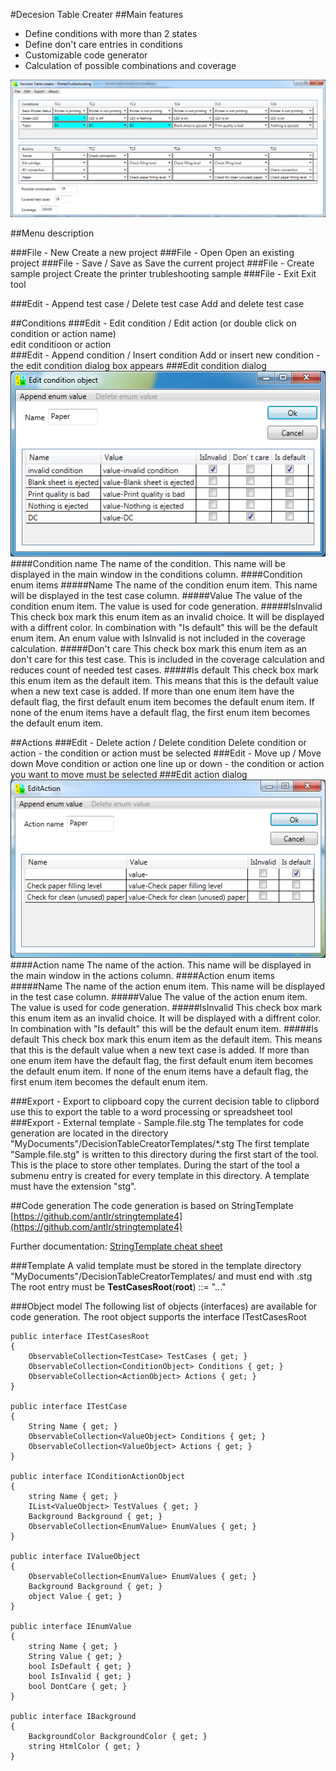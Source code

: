 #Decesion Table Creater
##Main features


- Define conditions with more than 2 states
- Define don't care entries in conditions 
- Customizable code generator
- Calculation of possible combinations and coverage

![](./MainWindow.png)

##Menu description

###File - New
Create a new project
###File - Open
Open an existing project
###File - Save / Save as
Save the current project
###File - Create sample project
Create the printer trubleshooting sample
###File - Exit
Exit tool

###Edit - Append test case / Delete test case
Add and delete test case

##Conditions
###Edit - Edit condition / Edit action (or double click on condition or action name)  
edit conditioon or action  
###Edit - Append condition / Insert condition 
Add or insert new condition - the edit condition dialog box appears
###Edit condition dialog
![](./EditCondition.png)
####Condition name
The name of the condition. This name will be displayed in the main window in the conditions column.
####Condition enum items
#####Name
The name of the condition enum item. This name will be displayed in the test case column.
#####Value
The value of the condition enum item. The value is used for code generation.
#####IsInvalid
This check box mark this enum item as an invalid choice. It will be displayed with a diffrent color. In combination with "Is default" this will be the default enum item. An enum value with IsInvalid is not included in the coverage calculation.
#####Don't care
This check box mark this enum item as an don't care for this test case. This is included in the coverage calculation and reduces count of needed test cases.
#####Is default
This check box mark this enum item as the default item. This means that this is the default value when a new text case is added. If more than one enum item have the default flag, the first default enum item becomes the default enum item. If none of the enum items have a default flag, the first enum item becomes the default enum item.  

##Actions
###Edit - Delete action / Delete condition
Delete condition or action - the condition or action must be selected
###Edit - Move up / Move down
Move condition or action one line up or down - the condition or action you want to move must be selected
###Edit action dialog
![](./EditAction.png)
####Action name
The name of the action. This name will be displayed in the main window in the actions column.
####Action enum items
#####Name
The name of the action enum item. This name will be displayed in the test case column.
#####Value
The value of the action enum item. The value is used for code generation.
#####IsInvalid
This check box mark this enum item as an invalid choice. It will be displayed with a diffrent color. In combination with "Is default" this will be the default enum item.
#####Is default
This check box mark this enum item as the default item. This means that this is the default value when a new text case is added. If more than one enum item have the default flag, the first default enum item becomes the default enum item. If none of the enum items have a default flag, the first enum item becomes the default enum item.  


###Export - Export to clipboard
copy the current decision table to clipbord
use this to export the table to a word processing or spreadsheet tool 
###Export - External template - Sample.file.stg
The templates for code generation are located in the directory "MyDocuments"/DecisionTableCreatorTemplates/*.stg
The first template "Sample.file.stg" is written to this directory during the first start of the tool. This is the place to store other templates. During the start of the tool a submenu entry is created for every template in this directory. A template must have the extension "stg".

##Code generation
The code generation is based on StringTemplate [https://github.com/antlr/stringtemplate4](https://github.com/antlr/stringtemplate4)

Further documentation: 
[StringTemplate cheat sheet](https://github.com/antlr/stringtemplate4/blob/master/doc/cheatsheet.md "https://github.com/antlr/stringtemplate4/blob/master/doc/cheatsheet.md")

###Template
A valid template must be stored in the template directory "MyDocuments"/DecisionTableCreatorTemplates/ and must end with .stg
The root entry must be **TestCasesRoot**(**root**) ::= "..."


###Object model
The following list of objects (interfaces) are available for code generation.
The root object supports the interface ITestCasesRoot

    public interface ITestCasesRoot
    {
        ObservableCollection<TestCase> TestCases { get; }
        ObservableCollection<ConditionObject> Conditions { get; }
        ObservableCollection<ActionObject> Actions { get; }
    }

    public interface ITestCase
    {
        String Name { get; }
        ObservableCollection<ValueObject> Conditions { get; }
        ObservableCollection<ValueObject> Actions { get; }
    }

    public interface IConditionActionObject
    {
        string Name { get; }
        IList<ValueObject> TestValues { get; }
        Background Background { get; }
        ObservableCollection<EnumValue> EnumValues { get; }
    }

    public interface IValueObject
    {
        ObservableCollection<EnumValue> EnumValues { get; }
        Background Background { get; }
        object Value { get; }
    }

    public interface IEnumValue
    {
        string Name { get; }
        String Value { get; }
        bool IsDefault { get; }
        bool IsInvalid { get; }
        bool DontCare { get; }
    }

    public interface IBackground
    {
        BackgroundColor BackgroundColor { get; }
        string HtmlColor { get; }
    }
